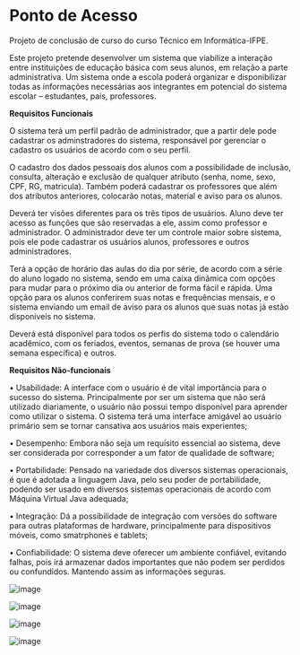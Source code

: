 # Ponto de Acesso

Projeto de conclusão de curso do curso Técnico em Informática-IFPE. 

Este projeto pretende desenvolver um sistema que viabilize a interação entre instituições de educação básica com seus alunos, em relação a parte administrativa. Um sistema onde a escola poderá organizar e disponibilizar todas as informações necessárias aos integrantes em potencial do sistema escolar – estudantes, pais, professores.

<b>Requisitos Funcionais</b>
	
O sistema terá um perfil padrão de administrador, que a partir dele pode cadastrar os adminstradores do sistema, responsável por gerenciar o cadastro os usuários de acordo com o seu perfil.
	
O cadastro dos dados pessoais dos alunos com a possibilidade de inclusão, consulta, alteração e exclusão de qualquer atributo (senha, nome, sexo, CPF, RG, matricula). Também poderá cadastrar os professores que além dos atributos anteriores, colocarão notas, material e aviso para os alunos.
  
Deverá ter visões diferentes para os três tipos de usuários. Aluno deve ter acesso as funções que são reservadas a ele, assim como professor e administrador. O administrador deve ter um controle maior sobre sistema, pois ele pode cadastrar os usuários alunos, professores e outros administradores.
 
 
Terá a opção de horário das aulas do dia por série, de acordo com a série do aluno logado no sistema, sendo em uma caixa dinâmica com opções para mudar para o próximo dia ou anterior de forma fácil e rápida. Uma opção para os alunos conferirem suas notas e frequências mensais, e o sistema enviando um email de aviso para os alunos que suas notas já estão disponíveis no sistema.
  
Deverá está disponível para todos os perfis do sistema todo o calendário acadêmico, com os feriados, eventos, semanas de prova (se houver uma semana específica) e outros.

<b>Requisitos Não-funcionais </b>

•	Usabilidade: A interface com o usuário é de vital importância para o sucesso do sistema. Principalmente por ser um sistema que não será utilizado diariamente, o usuário não possui tempo disponível para aprender como utilizar o sistema. O sistema terá uma interface amigável ao usuário primário sem se tornar cansativa aos usuários mais experientes;

•	Desempenho: Embora não seja um requisito essencial ao sistema, deve ser considerada por corresponder a um fator de qualidade de software;

•	Portabilidade: Pensado na variedade dos diversos sistemas operacionais, é que é adotada a linguagem Java, pelo seu poder de portabilidade, podendo ser usado em diversos sistemas operacionais de acordo com Máquina Virtual Java adequada;

•	Integração: Dá a possibilidade de integração com versões do software para outras plataformas de hardware, principalmente para dispositivos móveis, como smatrphones e tablets;

•	Confiabilidade: O sistema deve oferecer um ambiente confiável, evitando falhas, pois irá armazenar dados importantes que não podem ser perdidos ou confundidos. Mantendo assim as informações seguras.



![image](https://user-images.githubusercontent.com/10708492/140364069-990ca291-e8dc-43ed-866d-c0fd40e6c80a.png)

![image](https://user-images.githubusercontent.com/10708492/140364502-0fb93607-d372-41c1-8998-5acf484987df.png)

![image](https://user-images.githubusercontent.com/10708492/140364775-096f9b21-d461-4bc7-9cca-17e7b052d16a.png)

![image](https://user-images.githubusercontent.com/10708492/140364930-ce9c6b8d-e6e5-4d26-9087-6c5b4c9a0542.png)



